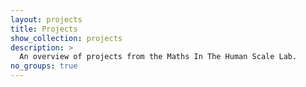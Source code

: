 ```yaml
---
layout: projects
title: Projects
show_collection: projects
description: >
  An overview of projects from the Maths In The Human Scale Lab. 
no_groups: true
---
```

